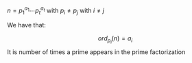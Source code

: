 $n = p_1^{a_1}\cdots p_t^{a_t}$ with $p_i \neq p_j$ with $i\neq j$

We have that:

$$ ord_{p_i}(n) = a_i $$
It is number of times a prime appears in the prime factorization